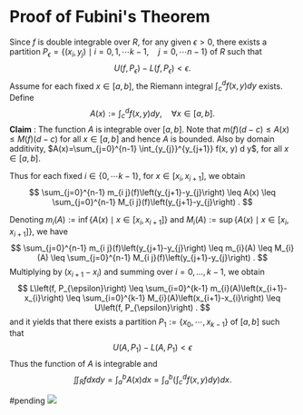 # Proof of Fubini's Theorem
Since $f$ is double integrable over $R$, for any given $\epsilon>0$, there exists a partition $P_{\epsilon}=\left\{\left(x_{i}, y_{j}\right) \mid i=0,1, \cdots k-1, \quad j=0, \cdots n-1\right\}$ of $R$ such that
$$
U\left(f, P_{\epsilon}\right)-L\left(f, P_{\epsilon}\right)<\epsilon .
$$
Assume for each fixed $x \in[a, b]$, the Riemann integral $\int_{c}^{d} f(x, y) d y$ exists. Define
$$
A(x):=\int_{c}^{d} f(x, y) d y, \quad \forall x \in[a, b] .
$$
**Claim** : The function $A$ is integrable over $[a, b]$. 
Note that $m(f)(d-c) \leq A(x) \leq M(f)(d-c)$ for all $x \in[a, b]$ and hence $A$ is bounded. 
Also by domain additivity, $A(x)=\sum_{j=0}^{n-1} \int_{y_{j}}^{y_{j+1}} f(x, y) d y$, for all $x \in[a, b]$.

Thus for each fixed $i \in\{0, \cdots k-1\}$, for $x \in\left[x_{i}, x_{i+1}\right]$, we obtain
$$
\sum_{j=0}^{n-1} m_{i j}(f)\left(y_{j+1}-y_{j}\right) \leq A(x) \leq \sum_{j=0}^{n-1} M_{i j}(f)\left(y_{j+1}-y_{j}\right) .
$$

Denoting $m_{i}(A):=\inf \left\{A(x) \mid x \in\left[x_{i}, x_{i+1}\right]\right\}$ and $M_{i}(A):=\sup \left\{A(x) \mid x \in\left[x_{i}, x_{i+1}\right]\right\}$, we have
$$
\sum_{j=0}^{n-1} m_{i j}(f)\left(y_{j+1}-y_{j}\right) \leq m_{i}(A) \leq M_{i}(A) \leq \sum_{j=0}^{n-1} M_{i j}(f)\left(y_{j+1}-y_{j}\right) .
$$
Multiplying by $\left(x_{i+1}-x_{i}\right)$ and summing over $i=0, \ldots, k-1$, we obtain
$$
L\left(f, P_{\epsilon}\right) \leq \sum_{i=0}^{k-1} m_{i}(A)\left(x_{i+1}-x_{i}\right) \leq \sum_{i=0}^{k-1} M_{i}(A)\left(x_{i+1}-x_{i}\right) \leq U\left(f, P_{\epsilon}\right) .
$$
and it yields that there exists a partition $P_{1}:=\left\{x_{0}, \cdots, x_{k-1}\right\}$ of $[a, b]$ such that
$$
U\left(A, P_{1}\right)-L\left(A, P_{1}\right)<\epsilon
$$
Thus the function of $A$ is integrable and
$$
\iint_{R} f d x d y=\int_{a}^{b} A(x) d x=\int_{a}^{b}\left(\int_{c}^{d} f(x, y) d y\right) d x .
$$

#pending 
![](https://i.imgur.com/praXYlm.png)
